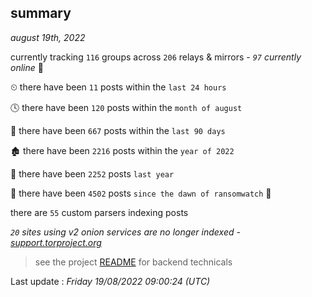 
## summary
_august 19th, 2022_

currently tracking `116` groups across `206` relays & mirrors - _`97` currently online_ 📡

⏲ there have been `11` posts within the `last 24 hours`

🕓 there have been `120` posts within the `month of august`

📅 there have been `667` posts within the `last 90 days`

🏚 there have been `2216` posts within the `year of 2022`

🚀 there have been `2252` posts `last year`

🦕 there have been `4502` posts `since the dawn of ransomwatch` 🐣

there are `55` custom parsers indexing posts

_`20` sites using v2 onion services are no longer indexed - [support.torproject.org](https://support.torproject.org/onionservices/v2-deprecation/)_

> see the project [README](https://github.com/jmousqueton/ransomwatch#readme) for backend technicals



Last update : _Friday 19/08/2022 09:00:24 (UTC)_

